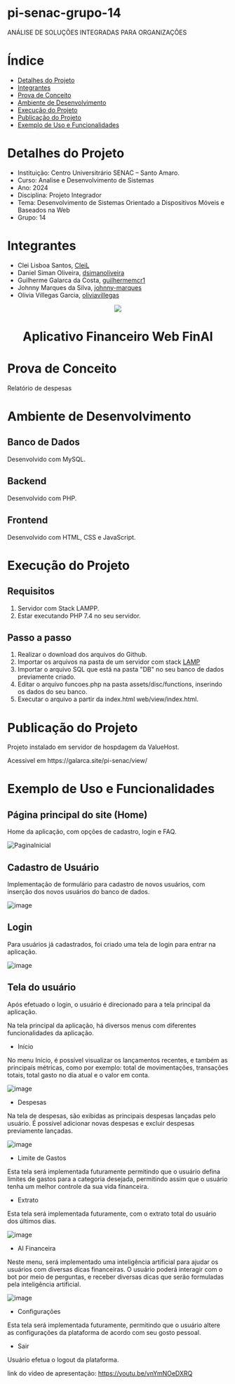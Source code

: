 # pi-senac-grupo-14
ANÁLISE DE SOLUÇÕES INTEGRADAS PARA ORGANIZAÇÕES

# Índice
* [Detalhes do Projeto](#detalhes-do-projeto)
* [Integrantes](#integrantes)
* [Prova de Conceito](#prova-de-conceito)
* [Ambiente de Desenvolvimento](#ambiente-de-desenvolvimento)
* [Execução do Projeto](#execução-do-projeto)
* [Publicação do Projeto](#publicação-do-projeto)
* [Exemplo de Uso e Funcionalidades](#exemplo-de-uso-e-funcionalidades)

# Detalhes do Projeto
 * Instituição:  Centro Universitrário SENAC – Santo Amaro.
 * Curso: Analise e Desenvolvimento de Sistemas
 * Ano: 2024
 * Disciplina: Projeto Integrador
 * Tema: Desenvolvimento de Sistemas Orientado a Dispositivos Móveis e Baseados na Web
 * Grupo: 14
   
# Integrantes
- Clei Lisboa Santos, [CleiL](https://github.com/CleiL)
- Daniel Siman Oliveira, [dsimanoliveira](https://github.com/dsimanoliveira)
- Guilherme Galarca da Costa, [guilhermemcr1](https://github.com/guilhermemcr1)
- Johnny Marques da Silva, [johnny-marques](https://github.com/johnny-marques)
- Olivia Villegas Garcia, [oliviavillegas](https://github.com/oliviavillegas)

<p align="center">
  <img src= "https://github.com/guilhermemcr1/pi-senac-grupo10/assets/44147193/0404d674-46dd-4e62-a41f-8bed635791ad">
</p>

<h1 align="center"> 
   Aplicativo Financeiro Web FinAI 
</h1>

# Prova de Conceito
<p> Relatório de despesas </p>

# Ambiente de Desenvolvimento
## Banco de Dados
Desenvolvido com MySQL.
## Backend
Desenvolvido com PHP.
## Frontend
Desenvolvido com HTML, CSS e JavaScript.

# Execução do Projeto
## Requisitos

1. Servidor com Stack LAMPP.
2. Estar executando PHP 7.4 no seu servidor.

## Passo a passo
1. Realizar o download dos arquivos do Github.
2. Importar os arquivos na pasta de um servidor com stack [LAMP](https://aws.amazon.com/pt/what-is/lamp-stack/)
3. Importar o arquivo SQL que está na pasta "DB" no seu banco de dados previamente criado.
4. Editar o arquivo funcoes.php na pasta assets/disc/functions, inserindo os dados do seu banco.
5. Executar o arquivo a partir da index.html web/view/index.html.

# Publicação do Projeto
Projeto instalado em servidor de hospdagem da ValueHost.
<p> Acessivel em https://galarca.site/pi-senac/view/ </p>

# Exemplo de Uso e Funcionalidades
## Página principal do site (Home)

Home da aplicação, com opções de cadastro, login e FAQ.

![PaginaInicial](gifs_readme/pagina_inicial.gif)


## Cadastro de Usuário

Implementação de formulário para cadastro de novos usuários, com inserção dos novos usuários do banco de dados.

![image](https://raw.githubusercontent.com/guilhermemcr1/pi-senac-grupo-14/main/pi/assets/img/github/cadastro.png)

## Login
Para usuários já cadastrados, foi criado uma tela de login para entrar na aplicação.

![image](https://raw.githubusercontent.com/guilhermemcr1/pi-senac-grupo-14/main/pi/assets/img/github/login.png)

## Tela do usuário
Após efetuado o login, o usuário é direcionado para a tela principal da aplicação.

Na tela principal da aplicação, há diversos menus com diferentes funcionalidades da aplicação.

* Início

No menu Início, é possível visualizar os lançamentos recentes, e também as principais métricas, como por exemplo: total de movimentações, transações totais, total gasto no dia atual e o valor em conta.

![image](https://raw.githubusercontent.com/guilhermemcr1/pi-senac-grupo-14/main/pi/assets/img/github/index.png)

* Despesas

Na tela de despesas, são exibidas as principais despesas lançadas pelo usuário. É possível adicionar novas despesas e excluir despesas previamente lançadas.

![image](https://raw.githubusercontent.com/guilhermemcr1/pi-senac-grupo-14/main/pi/assets/img/github/despesas.png)

* Limite de Gastos

Esta tela será implementada futuramente permitindo que o usuário defina limites de gastos para a categoria desejada, permitindo assim que o usuário tenha um melhor controle da sua vida financeira.

* Extrato

Esta tela será implementada futuramente, com o extrato total do usuário dos últimos dias.

![image](https://raw.githubusercontent.com/guilhermemcr1/pi-senac-grupo-14/main/pi/assets/img/github/extrato.png)


* AI Financeira

Neste menu, será implementado uma inteligência artificial para ajudar os usuários com diversas dicas financeiras. O usuário poderá interagir com o bot por meio de perguntas, e receber diversas dicas que serão formuladas pela inteligência artificial.

![image](https://github.com/guilhermemcr1/pi-senac-grupo10/assets/46868956/566d8814-3820-4982-915a-5584715a1d01)

* Configurações

Esta tela será implementada futuramente, permitindo que o usuário altere as configurações da plataforma de acordo com seu gosto pessoal.

* Sair

Usuário efetua o logout da plataforma.


link do video de apresentação: https://youtu.be/vnYmNOeDXRQ




